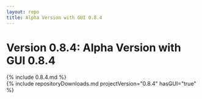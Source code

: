 ```yaml
---
layout: repo
title: Alpha Version with GUI 0.8.4
---
```

# Version 0.8.4: Alpha Version with GUI 0.8.4
{% include 0.8.4.md %}  
{% include repositoryDownloads.md projectVersion="0.8.4" hasGUI="true" %}
